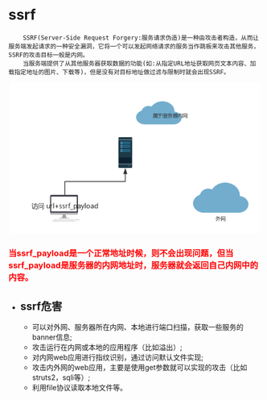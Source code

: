 #   ssrf


        SSRF(Server-Side Request Forgery:服务请求伪造)是一种由攻击者构造，从而让服务端发起请求的一种安全漏洞，它将一个可以发起网络请求的服务当作跳板来攻击其他服务，SSRF的攻击目标一般是内网。  
        当服务端提供了从其他服务器获取数据的功能(如:从指定URL地址获取网页文本内容、加载指定地址的图片、下载等)，但是没有对目标地址做过滤与限制时就会出现SSRF。 

<center><img src="img/ssrf1.png" width="500" > </center>  

###  <font color="red" > 当ssrf_payload是一个正常地址时候，则不会出现问题，但当ssrf_payload是服务器的内网地址时，服务器就会返回自己内网中的内容。</font>

-   ## ssrf危害
    -   可以对外网、服务器所在内网、本地进行端口扫描，获取一些服务的banner信息;
    -   攻击运行在内网或本地的应用程序（比如溢出）;
    -   对内网web应用进行指纹识别，通过访问默认文件实现;
    -   攻击内外网的web应用，主要是使用get参数就可以实现的攻击（比如struts2，sqli等）;
    -   利用file协议读取本地文件等。

 
    
